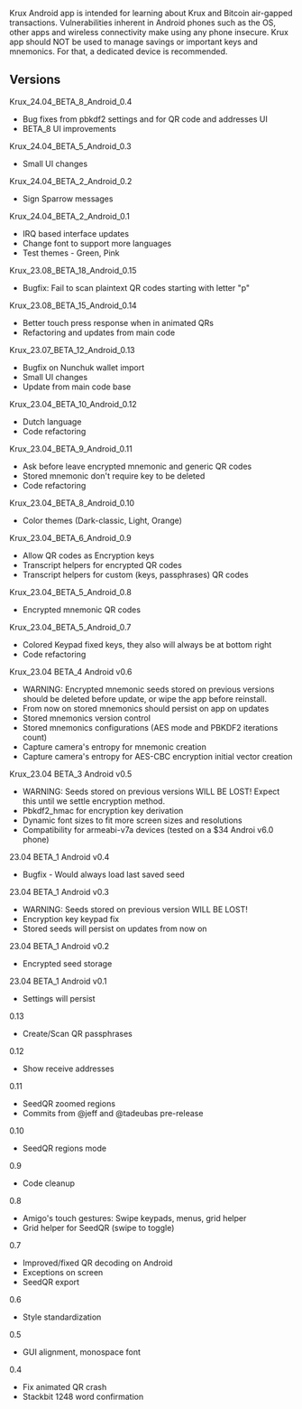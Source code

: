 Krux Android app is intended for learning about Krux and Bitcoin air-gapped transactions.
Vulnerabilities inherent in Android phones such as the OS, other apps and wireless connectivity make using any phone insecure. Krux app should NOT be used to manage savings or important keys and mnemonics. For that, a dedicated device is recommended.

## Versions
Krux_24.04_BETA_8_Android_0.4
- Bug fixes from pbkdf2 settings and for QR code and addresses UI
- BETA_8 UI improvements

Krux_24.04_BETA_5_Android_0.3
- Small UI changes

Krux_24.04_BETA_2_Android_0.2
- Sign Sparrow messages

Krux_24.04_BETA_2_Android_0.1
- IRQ based interface updates
- Change font to support more languages
- Test themes - Green, Pink

Krux_23.08_BETA_18_Android_0.15
- Bugfix: Fail to scan plaintext QR codes starting with letter "p"

Krux_23.08_BETA_15_Android_0.14
- Better touch press response when in animated QRs
- Refactoring and updates from main code

Krux_23.07_BETA_12_Android_0.13
- Bugfix on Nunchuk wallet import
- Small UI changes
- Update from main code base

Krux_23.04_BETA_10_Android_0.12
- Dutch language
- Code refactoring

Krux_23.04_BETA_9_Android_0.11
- Ask before leave encrypted mnemonic and generic QR codes
- Stored mnemonic don't require key to be deleted
- Code refactoring

Krux_23.04_BETA_8_Android_0.10
- Color themes (Dark-classic, Light, Orange)

Krux_23.04_BETA_6_Android_0.9
-  Allow QR codes as Encryption keys
- Transcript helpers for encrypted QR codes
- Transcript helpers for custom (keys, passphrases)  QR codes

Krux_23.04_BETA_5_Android_0.8
- Encrypted mnemonic QR codes

Krux_23.04_BETA_5_Android_0.7
- Colored Keypad fixed keys, they also will always be at bottom right
- Code refactoring

Krux_23.04 BETA_4 Android v0.6
- WARNING: Encrypted mnemonic seeds stored on previous versions should be deleted before update, or wipe the app before reinstall.
- From now on stored mnemonics should persist on app on updates
- Stored mnemonics version control
- Stored mnemonics configurations (AES mode and PBKDF2 iterations count)
- Capture camera's entropy for mnemonic creation
- Capture camera's entropy for AES-CBC encryption initial vector creation

Krux_23.04 BETA_3 Android v0.5
- WARNING: Seeds stored on previous versions WILL BE LOST! Expect this until we settle encryption method.
- Pbkdf2_hmac for encryption key derivation
- Dynamic font sizes to fit more screen sizes and resolutions
- Compatibility for armeabi-v7a devices (tested on a $34 Androi v6.0 phone)

23.04 BETA_1 Android v0.4
- Bugfix - Would always load last saved seed

23.04 BETA_1 Android v0.3
- WARNING: Seeds stored on previous version WILL BE LOST!
- Encryption key keypad fix
- Stored seeds will persist on updates from now on

23.04 BETA_1 Android v0.2
- Encrypted seed storage

23.04 BETA_1 Android v0.1
- Settings will persist

0.13
- Create/Scan QR passphrases

0.12
- Show receive addresses 

0.11
- SeedQR zoomed regions
- Commits from @jeff and @tadeubas pre-release

0.10
- SeedQR regions mode

0.9
- Code cleanup

0.8
- Amigo's touch gestures: Swipe keypads, menus, grid helper
- Grid helper for SeedQR (swipe to toggle)

0.7
- Improved/fixed QR decoding on Android
- Exceptions on screen
- SeedQR export

0.6
- Style standardization

0.5
- GUI alignment, monospace font

0.4 
- Fix animated QR crash
- Stackbit 1248 word confirmation

